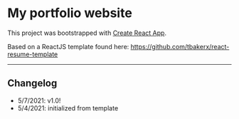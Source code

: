# My portfolio website

This project was bootstrapped with [Create React App](https://github.com/facebook/create-react-app).

Based on a ReactJS template found here: https://github.com/tbakerx/react-resume-template

---

## Changelog
- 5/7/2021: v1.0!
- 5/4/2021: initialized from template